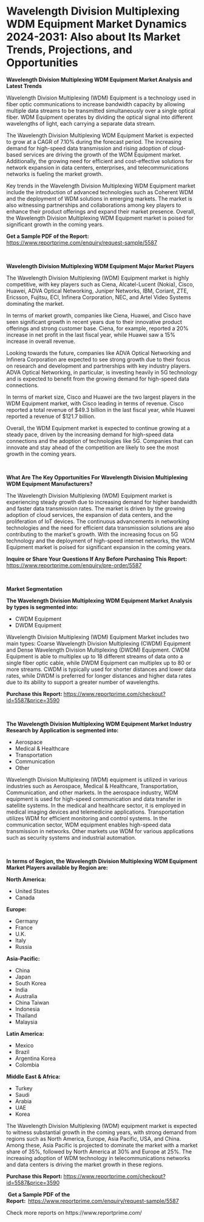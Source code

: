 <p><h1>Wavelength Division Multiplexing WDM Equipment Market Dynamics 2024-2031: Also about Its Market Trends, Projections, and Opportunities</h1></p><p><strong>Wavelength Division Multiplexing WDM Equipment Market Analysis and Latest Trends</strong></p>
<p><p>Wavelength Division Multiplexing (WDM) Equipment is a technology used in fiber optic communications to increase bandwidth capacity by allowing multiple data streams to be transmitted simultaneously over a single optical fiber. WDM Equipment operates by dividing the optical signal into different wavelengths of light, each carrying a separate data stream.</p><p>The Wavelength Division Multiplexing WDM Equipment Market is expected to grow at a CAGR of 7.10% during the forecast period. The increasing demand for high-speed data transmission and rising adoption of cloud-based services are driving the growth of the WDM Equipment market. Additionally, the growing need for efficient and cost-effective solutions for network expansion in data centers, enterprises, and telecommunications networks is fueling the market growth.</p><p>Key trends in the Wavelength Division Multiplexing WDM Equipment market include the introduction of advanced technologies such as Coherent WDM and the deployment of WDM solutions in emerging markets. The market is also witnessing partnerships and collaborations among key players to enhance their product offerings and expand their market presence. Overall, the Wavelength Division Multiplexing WDM Equipment market is poised for significant growth in the coming years.</p></p>
<p><strong>Get a Sample PDF of the Report:&nbsp;</strong> <a href="https://www.reportprime.com/enquiry/request-sample/5587">https://www.reportprime.com/enquiry/request-sample/5587</a></p>
<p>&nbsp;</p>
<p><strong>Wavelength Division Multiplexing WDM Equipment Major Market Players</strong></p>
<p><p>The Wavelength Division Multiplexing (WDM) Equipment market is highly competitive, with key players such as Ciena, Alcatel-Lucent (Nokia), Cisco, Huawei, ADVA Optical Networking, Juniper Networks, IBM, Coriant, ZTE, Ericsson, Fujitsu, ECI, Infinera Corporation, NEC, and Artel Video Systems dominating the market.</p><p>In terms of market growth, companies like Ciena, Huawei, and Cisco have seen significant growth in recent years due to their innovative product offerings and strong customer base. Ciena, for example, reported a 20% increase in net profit in the last fiscal year, while Huawei saw a 15% increase in overall revenue.</p><p>Looking towards the future, companies like ADVA Optical Networking and Infinera Corporation are expected to see strong growth due to their focus on research and development and partnerships with key industry players. ADVA Optical Networking, in particular, is investing heavily in 5G technology and is expected to benefit from the growing demand for high-speed data connections.</p><p>In terms of market size, Cisco and Huawei are the two largest players in the WDM Equipment market, with Cisco leading in terms of revenue. Cisco reported a total revenue of $49.3 billion in the last fiscal year, while Huawei reported a revenue of $121.7 billion.</p><p>Overall, the WDM Equipment market is expected to continue growing at a steady pace, driven by the increasing demand for high-speed data connections and the adoption of technologies like 5G. Companies that can innovate and stay ahead of the competition are likely to see the most growth in the coming years.</p></p>
<p>&nbsp;</p>
<p><strong>What Are The Key Opportunities For Wavelength Division Multiplexing WDM Equipment Manufacturers?</strong></p>
<p><p>The Wavelength Division Multiplexing (WDM) Equipment market is experiencing steady growth due to increasing demand for higher bandwidth and faster data transmission rates. The market is driven by the growing adoption of cloud services, the expansion of data centers, and the proliferation of IoT devices. The continuous advancements in networking technologies and the need for efficient data transmission solutions are also contributing to the market's growth. With the increasing focus on 5G technology and the deployment of high-speed internet networks, the WDM Equipment market is poised for significant expansion in the coming years.</p></p>
<p><strong>Inquire or Share Your Questions If Any Before Purchasing This Report:</strong> <a href="https://www.reportprime.com/enquiry/pre-order/5587">https://www.reportprime.com/enquiry/pre-order/5587</a></p>
<p>&nbsp;</p>
<p><strong>Market Segmentation</strong></p>
<p><strong>The Wavelength Division Multiplexing WDM Equipment Market Analysis by types is segmented into:</strong></p>
<p><ul><li>CWDM Equipment</li><li>DWDM Equipment</li></ul></p>
<p><p>Wavelength Division Multiplexing (WDM) Equipment Market includes two main types: Coarse Wavelength Division Multiplexing (CWDM) Equipment and Dense Wavelength Division Multiplexing (DWDM) Equipment. CWDM Equipment is able to multiplex up to 18 different streams of data onto a single fiber optic cable, while DWDM Equipment can multiplex up to 80 or more streams. CWDM is typically used for shorter distances and lower data rates, while DWDM is preferred for longer distances and higher data rates due to its ability to support a greater number of wavelengths.</p></p>
<p><strong>Purchase this Report:&nbsp;</strong><a href="https://www.reportprime.com/checkout?id=5587&price=3590">https://www.reportprime.com/checkout?id=5587&price=3590</a></p>
<p>&nbsp;</p>
<p><strong>The Wavelength Division Multiplexing WDM Equipment Market Industry Research by Application is segmented into:</strong></p>
<p><ul><li>Aerospace</li><li>Medical & Healthcare</li><li>Transportation</li><li>Communication</li><li>Other</li></ul></p>
<p><p>Wavelength Division Multiplexing (WDM) equipment is utilized in various industries such as Aerospace, Medical & Healthcare, Transportation, Communication, and other markets. In the aerospace industry, WDM equipment is used for high-speed communication and data transfer in satellite systems. In the medical and healthcare sector, it is employed in medical imaging devices and telemedicine applications. Transportation utilizes WDM for efficient monitoring and control systems. In the communication sector, WDM equipment enables high-speed data transmission in networks. Other markets use WDM for various applications such as security systems and industrial automation.</p></p>
<p>&nbsp;</p>
<p><strong>In terms of Region, the Wavelength Division Multiplexing WDM Equipment Market Players available by Region are:</strong></p>
<p>
    <p> <strong> North America: </strong>
        <ul>
            <li>United States</li>
            <li>Canada</li>
        </ul>
        </p> 
    <p> <strong> Europe: </strong>
        <ul>
            <li>Germany</li>
            <li>France</li>
            <li>U.K.</li>
            <li>Italy</li>
            <li>Russia</li>
        </ul>
        </p> 
    <p> <strong> Asia-Pacific: </strong>
        <ul>
            <li>China</li>
            <li>Japan</li>
            <li>South Korea</li>
            <li>India</li>
            <li>Australia</li>
            <li>China Taiwan</li>
            <li>Indonesia</li>
            <li>Thailand</li>
            <li>Malaysia</li>
        </ul>
        </p> 
    <p> <strong> Latin America: </strong>
        <ul>
            <li>Mexico</li>
            <li>Brazil</li>
            <li>Argentina Korea</li>
            <li>Colombia</li>
        </ul>
        </p> 
    <p> <strong> Middle East & Africa: </strong>
        <ul>
            <li>Turkey</li>
            <li>Saudi</li>
            <li>Arabia</li>
            <li>UAE</li>
            <li>Korea</li>
        </ul>
    </p>
    </p>
<p><p>The Wavelength Division Multiplexing (WDM) equipment market is expected to witness substantial growth in the coming years, with strong demand from regions such as North America, Europe, Asia Pacific, USA, and China. Among these, Asia Pacific is projected to dominate the market with a market share of 35%, followed by North America at 30% and Europe at 25%. The increasing adoption of WDM technology in telecommunications networks and data centers is driving the market growth in these regions.</p></p>
<p><strong>Purchase this Report: </strong><a href="https://www.reportprime.com/checkout?id=5587&price=3590">https://www.reportprime.com/checkout?id=5587&price=3590</a></p>
<p>&nbsp;<strong>Get a Sample PDF of the Report:&nbsp;&nbsp;</strong><a href="https://www.reportprime.com/enquiry/request-sample/5587">https://www.reportprime.com/enquiry/request-sample/5587</a></p>
<p><strong></strong></p>
<p>Check more reports on https://www.reportprime.com/</p>